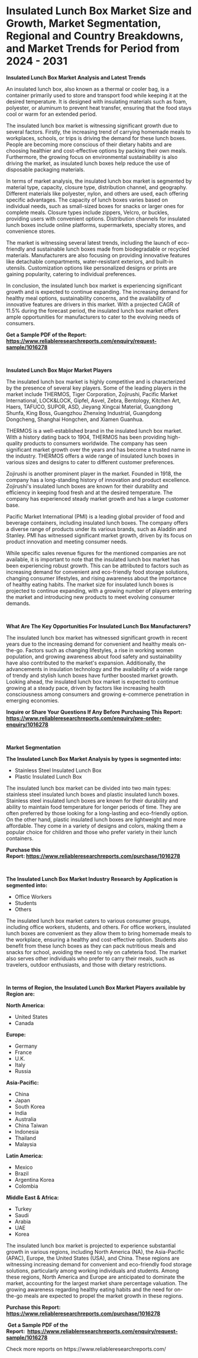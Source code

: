 <p><h1>Insulated Lunch Box Market Size and Growth, Market Segmentation, Regional and Country Breakdowns, and Market Trends for Period from 2024 -  2031</h1></p><p><strong>Insulated Lunch Box Market Analysis and Latest Trends</strong></p>
<p><p>An insulated lunch box, also known as a thermal or cooler bag, is a container primarily used to store and transport food while keeping it at the desired temperature. It is designed with insulating materials such as foam, polyester, or aluminum to prevent heat transfer, ensuring that the food stays cool or warm for an extended period.</p><p>The insulated lunch box market is witnessing significant growth due to several factors. Firstly, the increasing trend of carrying homemade meals to workplaces, schools, or trips is driving the demand for these lunch boxes. People are becoming more conscious of their dietary habits and are choosing healthier and cost-effective options by packing their own meals. Furthermore, the growing focus on environmental sustainability is also driving the market, as insulated lunch boxes help reduce the use of disposable packaging materials.</p><p>In terms of market analysis, the insulated lunch box market is segmented by material type, capacity, closure type, distribution channel, and geography. Different materials like polyester, nylon, and others are used, each offering specific advantages. The capacity of lunch boxes varies based on individual needs, such as small-sized boxes for snacks or larger ones for complete meals. Closure types include zippers, Velcro, or buckles, providing users with convenient options. Distribution channels for insulated lunch boxes include online platforms, supermarkets, specialty stores, and convenience stores.</p><p>The market is witnessing several latest trends, including the launch of eco-friendly and sustainable lunch boxes made from biodegradable or recycled materials. Manufacturers are also focusing on providing innovative features like detachable compartments, water-resistant exteriors, and built-in utensils. Customization options like personalized designs or prints are gaining popularity, catering to individual preferences.</p><p>In conclusion, the insulated lunch box market is experiencing significant growth and is expected to continue expanding. The increasing demand for healthy meal options, sustainability concerns, and the availability of innovative features are drivers in this market. With a projected CAGR of 11.5% during the forecast period, the insulated lunch box market offers ample opportunities for manufacturers to cater to the evolving needs of consumers.</p></p>
<p><strong>Get a Sample PDF of the Report:&nbsp; <a href="https://www.reliableresearchreports.com/enquiry/request-sample/1016278">https://www.reliableresearchreports.com/enquiry/request-sample/1016278</a></strong></p>
<p>&nbsp;</p>
<p><strong>Insulated Lunch Box Major Market Players</strong></p>
<p><p>The insulated lunch box market is highly competitive and is characterized by the presence of several key players. Some of the leading players in the market include THERMOS, Tiger Corporation, Zojirushi, Pacific Market International, LOCK&LOCK, Gipfel, Asvel, Zebra, Bentology, Kitchen Art, Haers, TAFUCO, SUPOR, ASD, Jieyang Xingcai Material, Guangdong Shunfa, King Boss, Guangzhou Zhenxing Industrial, Guangdong Dongcheng, Shanghai Hongchen, and Xiamen Guanhua.</p><p>THERMOS is a well-established brand in the insulated lunch box market. With a history dating back to 1904, THERMOS has been providing high-quality products to consumers worldwide. The company has seen significant market growth over the years and has become a trusted name in the industry. THERMOS offers a wide range of insulated lunch boxes in various sizes and designs to cater to different customer preferences.</p><p>Zojirushi is another prominent player in the market. Founded in 1918, the company has a long-standing history of innovation and product excellence. Zojirushi's insulated lunch boxes are known for their durability and efficiency in keeping food fresh and at the desired temperature. The company has experienced steady market growth and has a large customer base.</p><p>Pacific Market International (PMI) is a leading global provider of food and beverage containers, including insulated lunch boxes. The company offers a diverse range of products under its various brands, such as Aladdin and Stanley. PMI has witnessed significant market growth, driven by its focus on product innovation and meeting consumer needs.</p><p>While specific sales revenue figures for the mentioned companies are not available, it is important to note that the insulated lunch box market has been experiencing robust growth. This can be attributed to factors such as increasing demand for convenient and eco-friendly food storage solutions, changing consumer lifestyles, and rising awareness about the importance of healthy eating habits. The market size for insulated lunch boxes is projected to continue expanding, with a growing number of players entering the market and introducing new products to meet evolving consumer demands.</p></p>
<p>&nbsp;</p>
<p><strong>What Are The Key Opportunities For Insulated Lunch Box Manufacturers?</strong></p>
<p><p>The insulated lunch box market has witnessed significant growth in recent years due to the increasing demand for convenient and healthy meals on-the-go. Factors such as changing lifestyles, a rise in working women population, and growing awareness about food safety and sustainability have also contributed to the market's expansion. Additionally, the advancements in insulation technology and the availability of a wide range of trendy and stylish lunch boxes have further boosted market growth. Looking ahead, the insulated lunch box market is expected to continue growing at a steady pace, driven by factors like increasing health consciousness among consumers and growing e-commerce penetration in emerging economies.</p></p>
<p><strong>Inquire or Share Your Questions If Any Before Purchasing This Report: <a href="https://www.reliableresearchreports.com/enquiry/pre-order-enquiry/1016278">https://www.reliableresearchreports.com/enquiry/pre-order-enquiry/1016278</a></strong></p>
<p>&nbsp;</p>
<p><strong>Market Segmentation</strong></p>
<p><strong>The Insulated Lunch Box Market Analysis by types is segmented into:</strong></p>
<p><ul><li>Stainless Steel Insulated Lunch Box</li><li>Plastic Insulated Lunch Box</li></ul></p>
<p><p>The insulated lunch box market can be divided into two main types: stainless steel insulated lunch boxes and plastic insulated lunch boxes. Stainless steel insulated lunch boxes are known for their durability and ability to maintain food temperature for longer periods of time. They are often preferred by those looking for a long-lasting and eco-friendly option. On the other hand, plastic insulated lunch boxes are lightweight and more affordable. They come in a variety of designs and colors, making them a popular choice for children and those who prefer variety in their lunch containers.</p></p>
<p><strong>Purchase this Report:&nbsp;<a href="https://www.reliableresearchreports.com/purchase/1016278">https://www.reliableresearchreports.com/purchase/1016278</a></strong></p>
<p>&nbsp;</p>
<p><strong>The Insulated Lunch Box Market Industry Research by Application is segmented into:</strong></p>
<p><ul><li>Office Workers</li><li>Students</li><li>Others</li></ul></p>
<p><p>The insulated lunch box market caters to various consumer groups, including office workers, students, and others. For office workers, insulated lunch boxes are convenient as they allow them to bring homemade meals to the workplace, ensuring a healthy and cost-effective option. Students also benefit from these lunch boxes as they can pack nutritious meals and snacks for school, avoiding the need to rely on cafeteria food. The market also serves other individuals who prefer to carry their meals, such as travelers, outdoor enthusiasts, and those with dietary restrictions.</p></p>
<p>&nbsp;</p>
<p><strong>In terms of Region, the Insulated Lunch Box Market Players available by Region are:</strong></p>
<p>
    <p> <strong> North America: </strong>
        <ul>
            <li>United States</li>
            <li>Canada</li>
        </ul>
        </p> 
    <p> <strong> Europe: </strong>
        <ul>
            <li>Germany</li>
            <li>France</li>
            <li>U.K.</li>
            <li>Italy</li>
            <li>Russia</li>
        </ul>
        </p> 
    <p> <strong> Asia-Pacific: </strong>
        <ul>
            <li>China</li>
            <li>Japan</li>
            <li>South Korea</li>
            <li>India</li>
            <li>Australia</li>
            <li>China Taiwan</li>
            <li>Indonesia</li>
            <li>Thailand</li>
            <li>Malaysia</li>
        </ul>
        </p> 
    <p> <strong> Latin America: </strong>
        <ul>
            <li>Mexico</li>
            <li>Brazil</li>
            <li>Argentina Korea</li>
            <li>Colombia</li>
        </ul>
        </p> 
    <p> <strong> Middle East & Africa: </strong>
        <ul>
            <li>Turkey</li>
            <li>Saudi</li>
            <li>Arabia</li>
            <li>UAE</li>
            <li>Korea</li>
        </ul>
    </p>
    </p>
<p><p>The insulated lunch box market is projected to experience substantial growth in various regions, including North America (NA), the Asia-Pacific (APAC), Europe, the United States (USA), and China. These regions are witnessing increasing demand for convenient and eco-friendly food storage solutions, particularly among working individuals and students. Among these regions, North America and Europe are anticipated to dominate the market, accounting for the largest market share percentage valuation. The growing awareness regarding healthy eating habits and the need for on-the-go meals are expected to propel the market growth in these regions.</p></p>
<p><strong>Purchase this Report: <a href="https://www.reliableresearchreports.com/purchase/1016278">https://www.reliableresearchreports.com/purchase/1016278</a></strong></p>
<p>&nbsp;<strong>Get a Sample PDF of the Report:&nbsp;&nbsp;<a href="https://www.reliableresearchreports.com/enquiry/request-sample/1016278">https://www.reliableresearchreports.com/enquiry/request-sample/1016278</a></strong></p>
<p><strong></strong></p>
<p>Check more reports on https://www.reliableresearchreports.com/</p>